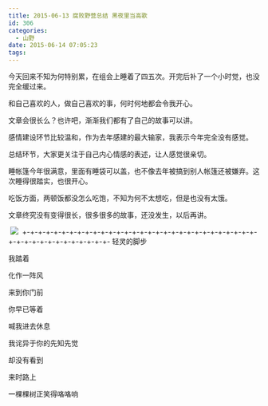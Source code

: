 ```yaml
---
title: 2015-06-13 腐败野营总结 黑夜里当高歌
id: 306
categories:
  - 山野
date: 2015-06-14 07:05:23
tags:
---
```


今天回来不知为何特别累，在组会上睡着了四五次。开完后补了一个小时觉，也没完全缓过来。

和自己喜欢的人，做自己喜欢的事，何时何地都会令我开心。

文章会很长么？也许吧，渐渐我们都有了自己的故事可以讲。

感情建设环节比较温和，作为去年感建的最大输家，我表示今年完全没有感觉。

总结环节，大家更关注于自己内心情感的表述，让人感觉很亲切。

睡帐篷今年很满意，里面有睡袋可以盖，也不像去年被搞到别人帐篷还被嫌弃。这次睡得很踏实，也很开心。

吃饭方面，两顿饭都没怎么吃饱，不知为何不太想吃，但是也没有太饿。

文章终究没有变得很长，很多很多的故事，还没发生，以后再讲。

&nbsp;[![](http://www.formalscience.com/blog/wp-content/uploads/2015/12/IMG_4964.jpg)](http://www.formalscience.com/blog/wp-content/uploads/2015/12/IMG_4964.jpg)&nbsp;
+-+-+-+-+-+-+-+-+-+-+-+-+-+-+-+-+-+-+-+-+-+-+-+-+-+-+-+-+-+-+-+-+-+-+-+-+-+-+-+-+-+-+-
轻灵的脚步

我踏着

化作一阵风

来到你门前

你早已等着

喊我进去休息

我诧异于你的先知先觉

却没有看到

来时路上

一棵棵树正笑得咯咯响
